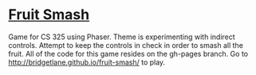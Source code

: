 # [Fruit Smash](http://bridgetlane.github.io/fruit-smash/)
Game for CS 325 using Phaser. Theme is experimenting with indirect controls.
Attempt to keep the controls in check in order to smash all the fruit.
All of the code for this game resides on the gh-pages branch. Go to http://bridgetlane.github.io/fruit-smash/ to play.
